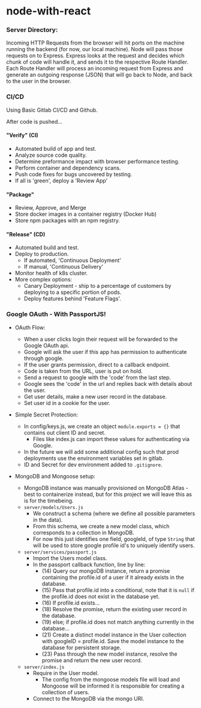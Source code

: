 # node-with-react

### Server Directory:
Incoming HTTP Requests from the browser will hit ports on the machine running the backend (for now, our local machine). Node will pass those requests on to Express. Express looks at the request and decides which chunk of code will handle it, and sends it to the respective Route Handler. Each Route Handler will process an incoming request from Express and generate an outgoing response (JSON) that will go back to Node, and back to the user in the browser.

### CI/CD
Using Basic Gitlab CI/CD and Github.

After code is pushed...
#### "Verify" (CI)
* Automated build of app and test.
* Analyze source code quality.
* Determine preformance impact with browser performance testing.
* Perform container and dependency scans.
* Push code fixes for bugs uncovered by testing.
* If all is 'green', deploy a 'Review App'

#### "Package"
* Review, Approve, and Merge
* Store docker images in a container registry (Docker Hub)
* Store npm packages with an npm registry.

#### "Release" (CD)
* Automated build and test.
* Deploy to production.
  * If automated, 'Continuous Deployment'
  * If manual, 'Continuous Delivery'
* Monitor health of k8s cluster.
* More complex options:
  * Canary Deployment - ship to a percentage of customers by deploying to a specific portion of pods.
  * Deploy features behind 'Feature Flags'.


### Google OAuth - With PassportJS!
* OAuth Flow:
  * When a user clicks login their request will be forwarded to the Google OAuth api.
  * Google will ask the user if this app has permission to authenticate through google.
  * If the user grants permission, direct to a callback endpoint.
  * Code is taken from the URL, user is put on hold.
  * Send a request to google with the 'code' from the last step.
  * Google sees the 'code' in the url and replies back with details about the user.
  * Get user details, make a new user record in the database.
  * Set user id in a cookie for the user.

* Simple Secret Protection:
  * In config/keys.js, we create an object `module.exports = {}` that contains out client ID and secret.
    * Files like index.js can import these values for authenticating via Google.
  * In the future we will add some additional config such that prod deployments use the environment variables set in gitlab.
  * ID and Secret for dev environment added to `.gitignore`.

* MongoDB and Mongoose setup:
  * MongoDB instance was manually provisioned on MongoDB Atlas - best to containerize instead, but for this project we will leave this as is for the timebeing.
  * `server/models/Users.js`
    * We construct a schema (where we define all possible parameters in the data).
    * From this schema, we create a new model class, which corresponds to a collection in MongoDB.
    * For now this just identifies one field, googleId, of type `String` that will be used to store google profile id's to uniquely identify users.
  * `server/services/passport.js`
    * Import the Users model class.
    * In the passport callback function, line by line:
      * (14) Query our mongoDB instance, return a promise containing the profile.id of a user if it already exists in the database.
      * (15) Pass that profile.id into a conditional, note that it is `null` if the profile.id does not exist in the database yet.
      * (16) If profile.id exists...
      * (18) Resolve the promise, return the existing user record in the database.
      * (19) else; if profile.id does not match anything currently in the database...
      * (21) Create a distinct model instance in the User collection with googleID = profile.id. Save the model instance to the database for persistent storage.
      * (23) Pass through the new model instance, resolve the promise and return the new user record.
  * `server/index.js`
    * Require in the User model.
      * The config from the mongoose models file will load and Mongoose will be informed it is responsible for creating a collection of users.
    * Connect to the MongoDB via the mongo URI.
